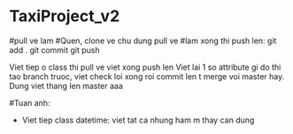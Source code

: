 # TaxiProject_v2

#pull ve lam
#Quen, clone ve chu dung pull ve
#lam xong thi push len:
  git add .
  git commit
  git push

Viet tiep o class thi pull ve viet xong push len
Viet lai 1 so attribute gi do thi tao branch truoc, viet check loi xong roi commit len t merge voi master hay. Dung viet thang len master
aaa

#Tuan anh:
- Viet tiep class datetime: viet tat ca nhung ham m thay can dung
